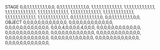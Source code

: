 STAGE
0,0,1,1,1,1,1,1,1,1,0,0,
0,1,1,1,1,1,1,1,1,1,1,0,
1,1,1,1,1,1,1,1,1,1,1,1,
1,1,1,1,1,1,1,1,1,1,1,1,
1,1,1,1,1,1,1,1,1,1,1,1,
1,1,1,1,1,1,1,1,1,1,1,1,
1,1,1,1,1,1,1,1,1,1,1,1,
1,1,1,1,1,1,1,1,1,1,1,1,
1,1,1,1,1,1,1,1,1,1,1,1,
1,1,1,1,1,1,1,1,1,1,1,1,
0,1,1,1,1,1,1,1,1,1,1,0,
0,0,1,1,1,1,1,1,1,1,0,0,
OBJECT
0,0,0,0,0,0,0,0,0,0,0,0,
0,0,0,0,0,0,0,0,0,0,0,0,
0,0,0,0,0,0,0,0,0,0,0,0,
0,0,0,4,0,0,0,0,4,0,0,0,
0,0,0,0,0,0,0,0,0,0,0,0,
0,0,0,0,0,0,0,0,0,0,0,0,
0,0,0,0,0,0,0,0,0,0,0,0,
0,0,0,0,0,0,0,0,0,0,0,0,
0,0,0,0,0,0,0,0,0,0,0,0,
0,0,0,0,0,0,1,0,0,0,0,0,
0,0,0,0,0,0,0,0,0,0,0,0,
0,0,0,0,0,0,0,0,0,0,0,0,
